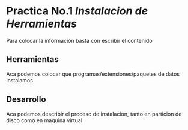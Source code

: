 # Practica No.1 _Instalacion de Herramientas_
Para colocar la información basta con escribir el contenido
## Herramientas
Aca podemos colocar que programas/extensiones/paquetes de datos instalamos
## Desarrollo
Aca podemos describir el proceso de instalacion, tanto en particion de disco como en maquina virtual

